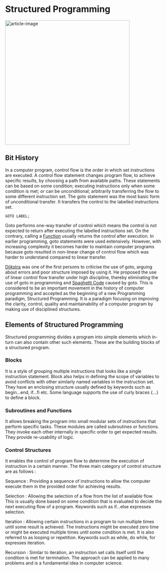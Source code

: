 # Structured Programming

<img src='https://miro.medium.com/max/875/0*dZknFE3nDPrO7QzO' height='400' alt='article-image' />

## Bit History

In a computer program, control flow is the order in which set instructions are executed. A control flow statement changes program flow, to achieve specific results, by choosing a path from available paths. These statements can be based on some condition; executing instructions only when some condition is met; or can be unconditional; arbitrarily transferring the flow to some different instruction set. The goto statement was the most basic form of unconditional transfer. It transfers the control to the labelled instructions set.

`GOTO LABEL;`

Goto performs one-way transfer of control which means the control is not expected to return after executing the labelled instructions set. On the contrary, calling a [Function](functional-programming.md) usually returns the control after execution. In earlier programming, goto statements were used extensively. However, with increasing complexity it becomes harder to maintain computer programs because goto resulted in non-linear change of control flow which was harder to understand compared to linear transfer.

[Dijkstra](https://en.wikipedia.org/wiki/Edsger_W._Dijkstra) was one of the first persons to criticise the use of goto, arguing about errors and poor structure imposed by using it. He proposed the use of linear control flow transfer under high discipline, thereby eliminating the use of goto in programming and [Spaghetti Code](https://en.wikipedia.org/wiki/Spaghetti_code) caused by goto. This is considered to be an important movement in the history of computer programming and accepted as the beginning of a new Programming paradigm, Structured Programming. It is a paradigm focusing on improving the clarity, control, quality and maintainability of a computer program by making use of disciplined structures.

## Elements of Structured Programming

Structured programming divides a program into simple elements which in-turn can also contain other such elements. These are the building blocks of a structured program.

### Blocks

It is a style of grouping multiple instructions that looks like a single instruction statement. Block also helps in defining the scope of variables to avoid conflicts with other similarly named variables in the instruction set. They have an enclosing structure usually defined by keywords such as begin...end, if...fi etc. Some language supports the use of curly braces {...} to define a block.

### Subroutines and Functions

It allows breaking the program into small modular sets of instructions that perform specific tasks. These modules are called subroutines or functions. They invoke each other internally in specific order to get expected results. They provide re-usability of logic.

### Control Structures 

It enables the control of program flow to determine the execution of instruction in a certain manner. The three main category of control structure are as follows :

Sequence : Providing a sequence of instructions to allow the computer execute them in the provided order for achieving results.

Selection : Allowing the selection of a flow from the list of available flow. This is usually done based on some condition that is evaluated to decide the next executing flow of a program. Keywords such as if...else expresses selection.

Iteration : Allowing certain instructions in a program to run multiple times until some result is achieved. The instructions might be executed zero time or might be executed multiple times until some condition is met. It is also referred to as looping or repetition. Keywords such as while, do while, for expresses iteration.

Recursion : Similar to iteration, an instruction set calls itself until the condition is met for termination. The approach can be applied to many problems and is a fundamental idea in computer science.

